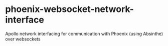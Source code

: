 # phoenix-websocket-network-interface
Apollo network interfacing for communication with Phoenix (using Absinthe) over websockets
